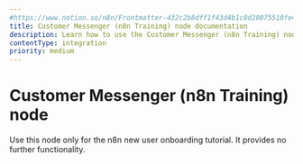 ```yaml
---
#https://www.notion.so/n8n/Frontmatter-432c2b8dff1f43d4b1c8d20075510fe4
title: Customer Messenger (n8n Training) node documentation
description: Learn how to use the Customer Messenger (n8n Training) node in n8n. Follow technical documentation to integrate Customer Messenger (n8n Training) node into your workflows.
contentType: integration
priority: medium
---
```


# Customer Messenger (n8n Training) node

Use this node only for the n8n new user onboarding tutorial. It provides no further functionality.

